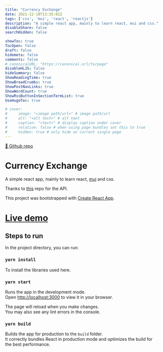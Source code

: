 ```yaml
---
title: "Currency Exchange"
date: 2021-12-18T13:35:01Z
tags: ['css', 'mui', 'react', 'reactjs']
description: "A simple react app, mainly to learn react, mui and css."
disableShare: false
searchHidden: false

showToc: true
TocOpen: false
draft: false
hidemeta: false
comments: false
# canonicalURL: "https://canonical.url/to/page"
disableHLJS: false
hideSummary: false
ShowReadingTime: true
ShowBreadCrumbs: true
ShowPostNavLinks: true
ShowWordCount: true
ShowRssButtonInSectionTermList: true
UseHugoToc: true

# cover:
#     image: "<image path/url>" # image path/url
#     alt: "<alt text>" # alt text
#     caption: "<text>" # display caption under cover
#     relative: false # when using page bundles set this to true
#     hidden: true # only hide on current single page
---
```


[🔗 Github repo](https://github.com/dev-abir/currency-exchange)

# Currency Exchange

A simple react app, mainly to learn react, [mui](https://mui.com/) and css.

Thanks to [this](https://github.com/fawazahmed0/currency-api#readme) repo for the API.

This project was bootstrapped with [Create React App](https://github.com/facebook/create-react-app).

# **[Live demo](https://dev-abir.github.io/currency-exchange/)**

## Steps to run

In the project directory, you can run:

### `yarn install`

To install the libraries used here.

### `yarn start`

Runs the app in the development mode.\
Open [http://localhost:3000](http://localhost:3000) to view it in your browser.

The page will reload when you make changes.\
You may also see any lint errors in the console.

### `yarn build`

Builds the app for production to the `build` folder.\
It correctly bundles React in production mode and optimizes the build for the best performance.

